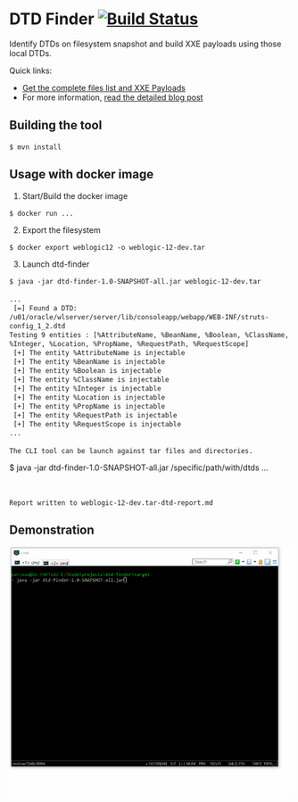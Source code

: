 # DTD Finder [![Build Status](https://travis-ci.org/GoSecure/dtd-finder.svg?branch=master)](https://travis-ci.org/GoSecure/dtd-finder)

Identify DTDs on filesystem snapshot and build XXE payloads using those local DTDs.

Quick links:

 - [Get the complete files list and XXE Payloads](https://github.com/GoSecure/dtd-finder/tree/master/list)
 - For more information, [read the detailed blog post](https://www.gosecure.net/blog/2019/07/16/automating-local-dtd-discovery-for-xxe-exploitation/)

## Building the tool

```
$ mvn install
```

## Usage with docker image

1. Start/Build the docker image
```
$ docker run ...
```

2. Export the filesystem
```
$ docker export weblogic12 -o weblogic-12-dev.tar
```

3. Launch dtd-finder
```
$ java -jar dtd-finder-1.0-SNAPSHOT-all.jar weblogic-12-dev.tar

...
 [=] Found a DTD: /u01/oracle/wlserver/server/lib/consoleapp/webapp/WEB-INF/struts-config_1_2.dtd
Testing 9 entities : [%AttributeName, %BeanName, %Boolean, %ClassName, %Integer, %Location, %PropName, %RequestPath, %RequestScope]
 [+] The entity %AttributeName is injectable
 [+] The entity %BeanName is injectable
 [+] The entity %Boolean is injectable
 [+] The entity %ClassName is injectable
 [+] The entity %Integer is injectable
 [+] The entity %Location is injectable
 [+] The entity %PropName is injectable
 [+] The entity %RequestPath is injectable
 [+] The entity %RequestScope is injectable
...

The CLI tool can be launch against tar files and directories.

```
$ java -jar dtd-finder-1.0-SNAPSHOT-all.jar /specific/path/with/dtds
...
```


Report written to weblogic-12-dev.tar-dtd-report.md
```

## Demonstration

![dtd-finder demnonstration](demos/dtd-finder-demo-1.gif)

